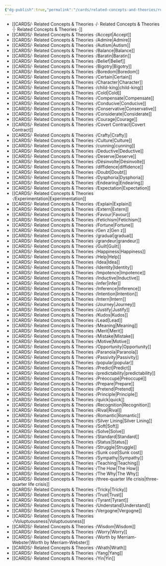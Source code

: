 ```yaml
---
{"dg-publish":true,"permalink":"/cards/related-concepts-and-theories/related-concepts-and-theories/","created":"2022-12-27T18:37:01.494+01:00","updated":"2023-04-23T20:06:22.568+02:00"}
---
```



- [[CARDS/· Related Concepts & Theories ·/· Related Concepts & Theories ·\|· Related Concepts & Theories ·]]
- [[CARDS/· Related Concepts & Theories ·/Accept\|Accept]]
- [[CARDS/· Related Concepts & Theories ·/Admire\|Admire]]
- [[CARDS/· Related Concepts & Theories ·/Autism\|Autism]]
- [[CARDS/· Related Concepts & Theories ·/Balance\|Balance]]
- [[CARDS/· Related Concepts & Theories ·/Baratin\|Baratin]]
- [[CARDS/· Related Concepts & Theories ·/Belief\|Belief]]
- [[CARDS/· Related Concepts & Theories ·/Bigotry\|Bigotry]]
- [[CARDS/· Related Concepts & Theories ·/Boredom\|Boredom]]
- [[CARDS/· Related Concepts & Theories ·/Certain\|Certain]]
- [[CARDS/· Related Concepts & Theories ·/Character\|Character]]
- [[CARDS/· Related Concepts & Theories ·/child-king\|child-king]]
- [[CARDS/· Related Concepts & Theories ·/Cold\|Cold]]
- [[CARDS/· Related Concepts & Theories ·/Compensate\|Compensate]]
- [[CARDS/· Related Concepts & Theories ·/Conducive\|Conducive]]
- [[CARDS/· Related Concepts & Theories ·/Conservative\|Conservative]]
- [[CARDS/· Related Concepts & Theories ·/Considerate\|Considerate]]
- [[CARDS/· Related Concepts & Theories ·/Courage\|Courage]]
- [[CARDS/· Related Concepts & Theories ·/Covert Contract\|Covert Contract]]
- [[CARDS/· Related Concepts & Theories ·/Crafty\|Crafty]]
- [[CARDS/· Related Concepts & Theories ·/Culture\|Culture]]
- [[CARDS/· Related Concepts & Theories ·/cunning\|cunning]]
- [[CARDS/· Related Concepts & Theories ·/Deductive\|Deductive]]
- [[CARDS/· Related Concepts & Theories ·/Deserve\|Deserve]]
- [[CARDS/· Related Concepts & Theories ·/Désinvolte\|Désinvolte]]
- [[CARDS/· Related Concepts & Theories ·/diffidence\|diffidence]]
- [[CARDS/· Related Concepts & Theories ·/Doubt\|Doubt]]
- [[CARDS/· Related Concepts & Theories ·/Dysphoria\|Dysphoria]]
- [[CARDS/· Related Concepts & Theories ·/Endearing\|Endearing]]
- [[CARDS/· Related Concepts & Theories ·/Expectation\|Expectation]]
- [[CARDS/· Related Concepts & Theories ·/Experimentation\|Experimentation]]
- [[CARDS/· Related Concepts & Theories ·/Explain\|Explain]]
- [[CARDS/· Related Concepts & Theories ·/Extern\|Extern]]
- [[CARDS/· Related Concepts & Theories ·/Favour\|Favour]]
- [[CARDS/· Related Concepts & Theories ·/Fetichism\|Fetichism]]
- [[CARDS/· Related Concepts & Theories ·/Fortune\|Fortune]]
- [[CARDS/· Related Concepts & Theories ·/Gen z\|Gen z]]
- [[CARDS/· Related Concepts & Theories ·/gradual\|gradual]]
- [[CARDS/· Related Concepts & Theories ·/grandeur\|grandeur]]
- [[CARDS/· Related Concepts & Theories ·/Guilt\|Guilt]]
- [[CARDS/· Related Concepts & Theories ·/Happiness\|Happiness]]
- [[CARDS/· Related Concepts & Theories ·/Help\|Help]]
- [[CARDS/· Related Concepts & Theories ·/Idea\|Idea]]
- [[CARDS/· Related Concepts & Theories ·/Identity\|Identity]]
- [[CARDS/· Related Concepts & Theories ·/Impotence\|Impotence]]
- [[CARDS/· Related Concepts & Theories ·/Inductive\|Inductive]]
- [[CARDS/· Related Concepts & Theories ·/infer\|infer]]
- [[CARDS/· Related Concepts & Theories ·/Inference\|Inference]]
- [[CARDS/· Related Concepts & Theories ·/Intention\|Intention]]
- [[CARDS/· Related Concepts & Theories ·/Intern\|Intern]]
- [[CARDS/· Related Concepts & Theories ·/Journey\|Journey]]
- [[CARDS/· Related Concepts & Theories ·/Justify\|Justify]]
- [[CARDS/· Related Concepts & Theories ·/Kudos\|Kudos]]
- [[CARDS/· Related Concepts & Theories ·/Lead\|Lead]]
- [[CARDS/· Related Concepts & Theories ·/Meaning\|Meaning]]
- [[CARDS/· Related Concepts & Theories ·/Merit\|Merit]]
- [[CARDS/· Related Concepts & Theories ·/Mistake\|Mistake]]
- [[CARDS/· Related Concepts & Theories ·/Motive\|Motive]]
- [[CARDS/· Related Concepts & Theories ·/Opportunity\|Opportunity]]
- [[CARDS/· Related Concepts & Theories ·/Paranoïa\|Paranoïa]]
- [[CARDS/· Related Concepts & Theories ·/Passivity\|Passivity]]
- [[CARDS/· Related Concepts & Theories ·/popular\|popular]]
- [[CARDS/· Related Concepts & Theories ·/Predict\|Predict]]
- [[CARDS/· Related Concepts & Theories ·/predictability\|predictability]]
- [[CARDS/· Related Concepts & Theories ·/Préoccupé\|Préoccupé]]
- [[CARDS/· Related Concepts & Theories ·/Prepare\|Prepare]]
- [[CARDS/· Related Concepts & Theories ·/Pretend\|Pretend]]
- [[CARDS/· Related Concepts & Theories ·/Principle\|Principle]]
- [[CARDS/· Related Concepts & Theories ·/quick\|quick]]
- [[CARDS/· Related Concepts & Theories ·/Recognition\|Recognition]]
- [[CARDS/· Related Concepts & Theories ·/Rival\|Rival]]
- [[CARDS/· Related Concepts & Theories ·/Romantic\|Romantic]]
- [[CARDS/· Related Concepts & Theories ·/Silver Lining\|Silver Lining]]
- [[CARDS/· Related Concepts & Theories ·/Soft\|Soft]]
- [[CARDS/· Related Concepts & Theories ·/Solve\|Solve]]
- [[CARDS/· Related Concepts & Theories ·/Standard\|Standard]]
- [[CARDS/· Related Concepts & Theories ·/Status\|Status]]
- [[CARDS/· Related Concepts & Theories ·/Struggle\|Struggle]]
- [[CARDS/· Related Concepts & Theories ·/Sunk cost\|Sunk cost]]
- [[CARDS/· Related Concepts & Theories ·/Sympathy\|Sympathy]]
- [[CARDS/· Related Concepts & Theories ·/Teaching\|Teaching]]
- [[CARDS/· Related Concepts & Theories ·/The How\|The How]]
- [[CARDS/· Related Concepts & Theories ·/The Why\|The Why]]
- [[CARDS/· Related Concepts & Theories ·/three-quarter life crisis\|three-quarter life crisis]]
- [[CARDS/· Related Concepts & Theories ·/Tricky\|Tricky]]
- [[CARDS/· Related Concepts & Theories ·/Trust\|Trust]]
- [[CARDS/· Related Concepts & Theories ·/Tyrant\|Tyrant]]
- [[CARDS/· Related Concepts & Theories ·/Understand\|Understand]]
- [[CARDS/· Related Concepts & Theories ·/Vergogne\|Vergogne]]
- [[CARDS/· Related Concepts & Theories ·/Voluptuousness\|Voluptuousness]]
- [[CARDS/· Related Concepts & Theories ·/Wisdom\|Wisdom]]
- [[CARDS/· Related Concepts & Theories ·/Worry\|Worry]]
- [[CARDS/· Related Concepts & Theories ·/Worth by Merriam-Webster\|Worth by Merriam-Webster]]
- [[CARDS/· Related Concepts & Theories ·/Wrath\|Wrath]]
- [[CARDS/· Related Concepts & Theories ·/Yang\|Yang]]
- [[CARDS/· Related Concepts & Theories ·/Yin\|Yin]]



<script src="https://utteranc.es/client.js"
        repo="Heart4sides/Comment_Section"
        issue-term="pathname"
        theme="github-dark"
        crossorigin="anonymous"
        async>
</script>
